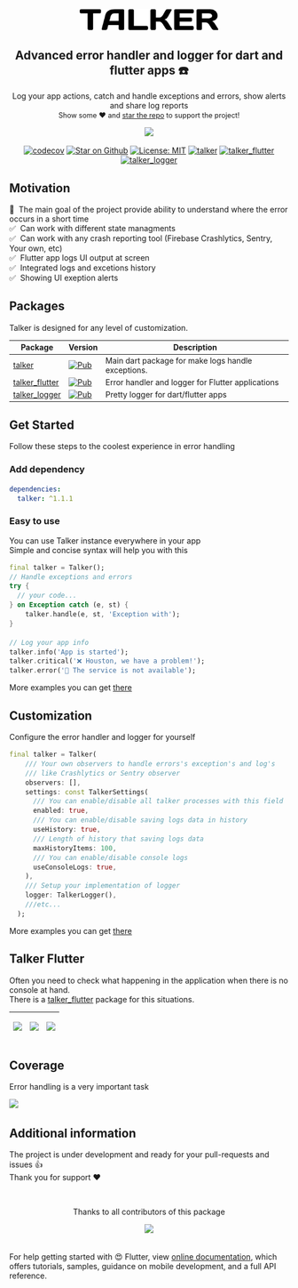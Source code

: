 <p align="center">
    <a href="https://github.com/Frezyx/talker" align="center">
        <img src="https://github.com/Frezyx/talker/blob/master/docs/assets/logo/full_logo.png?raw=true" width="250px">
    </a>
</p>
<!-- <h1 align="center">Talker</h1> -->
<h2 align="center"> Advanced error handler and logger for dart and flutter apps ☎️</h2>

<p align="center">
    Log your app actions, catch and handle exceptions and errors, show alerts and share log reports
   <br>
   <span style="font-size: 0.9em"> Show some ❤️ and <a href="https://github.com/Frezyx/talker">star the repo</a> to support the project! </span>
</p>

<p align="center">
    <a href="https://github.com/Frezyx/talker/blob/master/docs/assets/gifs/talker_big.gif?raw=true" align="center">
        <img src="https://github.com/Frezyx/talker/blob/master/docs/assets/gifs/talker_big.gif?raw=true">
    </a>
</p>

<p align="center">
  <a href="https://codecov.io/gh/Frezyx/talker"><img src="https://codecov.io/gh/Frezyx/talker/branch/master/graph/badge.svg" alt="codecov"></a>
  <!-- <a href="https://pub.dev/packages/talker"><img src="https://img.shields.io/pub/v/talker.svg" alt="Pub"></a> -->
  <a href="https://github.com/Frezyx/talker"><img src="https://img.shields.io/github/stars/Frezyx/talker.svg?style=flat&logo=github&label=stars" alt="Star on Github"></a>
  <a href="https://opensource.org/licenses/MIT"><img src="https://img.shields.io/badge/license-MIT-blue.svg" alt="License: MIT"></a>
  <a href="https://github.com/Frezyx/talker/actions"><img src="https://github.com/Frezyx/talker/workflows/talker/badge.svg" alt="talker"></a>
  <a href="https://github.com/Frezyx/talker_flutter/actions"><img src="https://github.com/Frezyx/talker/workflows/talker_flutter/badge.svg" alt="talker_flutter"></a>
  <a href="https://github.com/Frezyx/talker_logger/actions"><img src="https://github.com/Frezyx/talker/workflows/talker_logger/badge.svg" alt="talker_logger"></a>
</p>

## Motivation
🚀 &nbsp;The main goal of the project provide ability to understand where the error occurs in a short time <br>
✅ &nbsp;Can work with different state managments <br>
✅ &nbsp;Can work with any crash reporting tool (Firebase Crashlytics, Sentry, Your own, etc) <br>
✅ &nbsp;Flutter app logs UI output at screen <br>
✅ &nbsp;Integrated logs and excetions history <br>
✅ &nbsp;Showing UI exeption alerts

## Packages
Talker is designed for any level of customization. <br>

| Package | Version | Description | 
| ------------------------------------------------------------ | ------------------------------------------------------------ | ------------------------------------------------------------ |
| [talker](https://github.com/Frezyx/talker/tree/master/packages/talker) | [![Pub](https://img.shields.io/pub/v/talker.svg?style=flat-square)](https://github.com/Frezyx/talker/tree/master/packages/talker) | Main dart package for make logs handle exceptions.  |
| [talker_flutter](https://github.com/Frezyx/talker/tree/master/packages/talker_flutter) | [![Pub](https://img.shields.io/pub/v/talker_flutter.svg?style=flat-square)](https://github.com/Frezyx/talker/tree/master/packages/talker_flutter) | Error handler and logger for Flutter applications |
| [talker_logger](https://github.com/Frezyx/talker/tree/master/packages/talker_logger) | [![Pub](https://img.shields.io/pub/v/talker_logger.svg?style=flat-square)](https://github.com/Frezyx/talker/tree/master/packages/talker_logger) | Pretty logger for dart/flutter apps |

<!-- talker  Have auto-included logging, history and data transfering via stream. Package have possibility to setup observers, settings, filter and etc... -->
<!-- talker_flutter Show error alerts with TalkerWrapper. Watch and share application logs with [TalkerScreen](https://frezyx.github.io/talker/guide/talker-flutter.html#talkerscreen) or TalkerHistoryBuilder. Send exceptions and crash report to Sentry / Crashlitycs / Own Analytics via observers / TalkerListener, etc... -->
<!-- talker_logger with possibility to customize formatting, filtering, log level setup and output methods. Used as logger for talker package -->


 <!-- [![Pub](https://img.shields.io/pub/likes/talker_flutter?logo=flutter)](https://github.com/Frezyx/talker/tree/master/packages/talker_flutter) [![Pub](https://img.shields.io/pub/popularity/talker_flutter?logo=flutter)](https://github.com/Frezyx/talker/tree/master/packages/talker_flutter) [![Pub](https://img.shields.io/pub/points/talker_flutter?logo=flutter)](https://github.com/Frezyx/talker/tree/master/packages/talker_flutter) -->
<!-- [![Pub](https://img.shields.io/pub/likes/talker?logo=dart)](https://github.com/Frezyx/talker/tree/master/packages/talker) [![Pub](https://img.shields.io/pub/popularity/talker?logo=dart)](https://github.com/Frezyx/talker/tree/master/packages/talker) [![Pub](https://img.shields.io/pub/points/talker?logo=dart)](https://github.com/Frezyx/talker/tree/master/packages/talker) -->
<!-- [![Pub](https://img.shields.io/pub/likes/talker_logger?logo=dart)](https://github.com/Frezyx/talker/tree/master/packages/talker_logger) [![Pub](https://img.shields.io/pub/popularity/talker_logger?logo=dart)](https://github.com/Frezyx/talker/tree/master/packages/talker_logger) [![Pub](https://img.shields.io/pub/points/talker_logger?logo=dart)](https://github.com/Frezyx/talker/tree/master/packages/talker_logger) -->


<!-- <h2 align="center">On All Platforms</h2>
<p align="center">
   <span style="font-size: 0.8em">Please add Windows and Linux screenshots😘</span>
</p>
<p align="center">
  <img src="https://github.com/Frezyx/talker/blob/master/docs/assets/all_platforms.jpg?raw=true">
</p> -->

## Get Started
<!-- See all documentation at [talker web site](https://frezyx.github.io/talker/guide/get-started.html#instalation) or -->
Follow these steps to the coolest experience in error handling

### Add dependency
```yaml
dependencies:
  talker: ^1.1.1
```

### Easy to use
You can use Talker instance everywhere in your app <br>
Simple and concise syntax will help you with this

```dart
final talker = Talker();
// Handle exceptions and errors
try {
  // your code...
} on Exception catch (e, st) {
    talker.handle(e, st, 'Exception with');
}

// Log your app info
talker.info('App is started');
talker.critical('❌ Houston, we have a problem!');
talker.error('🚨 The service is not available');
```
More examples you can get [there](https://github.com/Frezyx/talker/blob/master/packages/talker/example/talker_example.dart)

## Customization
Configure the error handler and logger for yourself
```dart
final talker = Talker(
    /// Your own observers to handle errors's exception's and log's
    /// like Crashlytics or Sentry observer
    observers: [],
    settings: const TalkerSettings(
      /// You can enable/disable all talker processes with this field
      enabled: true,
      /// You can enable/disable saving logs data in history
      useHistory: true,
      /// Length of history that saving logs data
      maxHistoryItems: 100,
      /// You can enable/disable console logs
      useConsoleLogs: true,
    ),
    /// Setup your implementation of logger
    logger: TalkerLogger(),
    ///etc...
  );
```

More examples you can get [there](https://github.com/Frezyx/talker/blob/master/packages/talker/example/talker_example.dart)

## Talker Flutter 
Often you need to check what happening in the application when there is no console at hand. <br>
There is a [talker_flutter](https://pub.dev/packages/talker_flutter) package for this situations.<br>


| <p align="left"><a href="https://github.com/Frezyx/talker/blob/dev/docs/assets/gifs/talker_screen.gif?raw=true" align="center"><img src="https://github.com/Frezyx/talker/blob/dev/docs/assets/gifs/talker_screen.gif?raw=true" width="250px"></a></p> | <p align="left"><a href="https://github.com/Frezyx/talker/blob/dev/docs/assets/talker_flutter/talker_screen.jpg?raw=true" align="center"><img src="https://github.com/Frezyx/talker/blob/dev/docs/assets/talker_flutter/talker_screen.jpg?raw=true" width="250px"></a></p> | <p align="left"><a href="https://github.com/Frezyx/talker/blob/dev/docs/assets/talker_flutter/talker_screen_filter.jpg?raw=true" align="center"><img src="https://github.com/Frezyx/talker/blob/dev/docs/assets/talker_flutter/talker_screen_filter.jpg?raw=true" width="250px"></a></p> |
| ------------------------------------------------------------ | ------------------------------------------------------------ | ------------------------------------------------------------ |
<!-- [Check SetUp guide on docs site](https://frezyx.github.io/talker/guide/get-started.html#instalation) -->

## Coverage
Error handling is a very important task

[![](https://codecov.io/gh/Frezyx/talker/branch/master/graphs/sunburst.svg)](https://codecov.io/gh/Frezyx/talker/branch/master)

## Additional information
The project is under development and ready for your pull-requests and issues 👍<br>
Thank you for support ❤️

<br>
<div align="center" >
  <p>Thanks to all contributors of this package</p>
  <a href="https://github.com/Frezyx/talker/graphs/contributors">
    <img src="https://contrib.rocks/image?repo=Frezyx/talker" />
  </a>
</div>
<br>

For help getting started with 😍 Flutter, view
[online documentation](https://flutter.dev/docs), which offers tutorials, 
samples, guidance on mobile development, and a full API reference.

